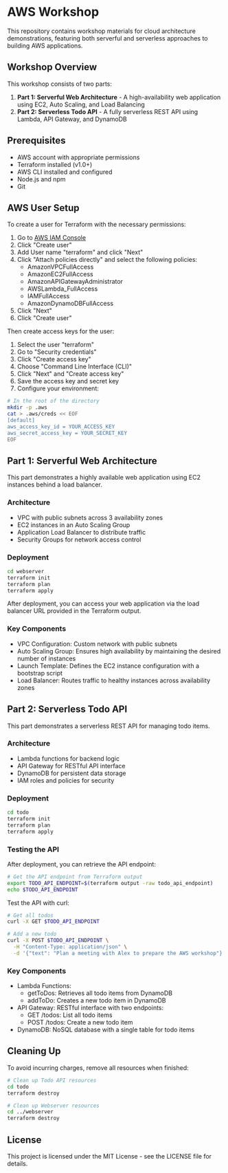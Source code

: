 # AWS Workshop

This repository contains workshop materials for cloud architecture demonstrations, featuring both serverful and serverless approaches to building AWS applications.

## Workshop Overview

This workshop consists of two parts:

1. **Part 1: Serverful Web Architecture** - A high-availability web application using EC2, Auto Scaling, and Load Balancing
2. **Part 2: Serverless Todo API** - A fully serverless REST API using Lambda, API Gateway, and DynamoDB

## Prerequisites

- AWS account with appropriate permissions
- Terraform installed (v1.0+)
- AWS CLI installed and configured
- Node.js and npm
- Git

## AWS User Setup

To create a user for Terraform with the necessary permissions:

1. Go to [AWS IAM Console](https://us-east-1.console.aws.amazon.com/iam/home#/users)
2. Click "Create user"
3. Add User name "terraform" and click "Next"
4. Click "Attach policies directly" and select the following policies:
   - AmazonVPCFullAccess
   - AmazonEC2FullAccess
   - AmazonAPIGatewayAdministrator
   - AWSLambda_FullAccess
   - IAMFullAccess
   - AmazonDynamoDBFullAccess
5. Click "Next"
6. Click "Create user"

Then create access keys for the user:

1. Select the user "terraform"
2. Go to "Security credentials"
3. Click "Create access key"
4. Choose "Command Line Interface (CLI)"
5. Click "Next" and "Create access key"
6. Save the access key and secret key
7. Configure your environment:

```bash
# In the root of the directory
mkdir -p .aws
cat > .aws/creds << EOF
[default]
aws_access_key_id = YOUR_ACCESS_KEY
aws_secret_access_key = YOUR_SECRET_KEY
EOF
```

## Part 1: Serverful Web Architecture

This part demonstrates a highly available web application using EC2 instances behind a load balancer.

### Architecture

- VPC with public subnets across 3 availability zones
- EC2 instances in an Auto Scaling Group
- Application Load Balancer to distribute traffic
- Security Groups for network access control

### Deployment

```bash
cd webserver
terraform init
terraform plan
terraform apply
```

After deployment, you can access your web application via the load balancer URL provided in the Terraform output.

### Key Components

- VPC Configuration: Custom network with public subnets
- Auto Scaling Group: Ensures high availability by maintaining the desired number of instances
- Launch Template: Defines the EC2 instance configuration with a bootstrap script
- Load Balancer: Routes traffic to healthy instances across availability zones

## Part 2: Serverless Todo API

This part demonstrates a serverless REST API for managing todo items.

### Architecture

- Lambda functions for backend logic
- API Gateway for RESTful API interface
- DynamoDB for persistent data storage
- IAM roles and policies for security

### Deployment

```bash
cd todo
terraform init
terraform plan
terraform apply
```

### Testing the API

After deployment, you can retrieve the API endpoint:

```bash
# Get the API endpoint from Terraform output
export TODO_API_ENDPOINT=$(terraform output -raw todo_api_endpoint)
echo $TODO_API_ENDPOINT
```

Test the API with curl:

```bash
# Get all todos
curl -X GET $TODO_API_ENDPOINT

# Add a new todo
curl -X POST $TODO_API_ENDPOINT \
  -H "Content-Type: application/json" \
  -d '{"text": "Plan a meeting with Alex to prepare the AWS workshop"}'
```

### Key Components

- Lambda Functions:
  - getToDos: Retrieves all todo items from DynamoDB
  - addToDo: Creates a new todo item in DynamoDB
- API Gateway: RESTful interface with two endpoints:
  - GET /todos: List all todo items
  - POST /todos: Create a new todo item
- DynamoDB: NoSQL database with a single table for todo items

## Cleaning Up

To avoid incurring charges, remove all resources when finished:

```bash
# Clean up Todo API resources
cd todo
terraform destroy

# Clean up Webserver resources
cd ../webserver
terraform destroy
```

## License

This project is licensed under the MIT License - see the LICENSE file for details.
